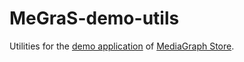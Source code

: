 # MeGraS-demo-utils
Utilities for the [demo application](https://github.com/JaanWilli/MeGraS-demo) of [MediaGraph Store](https://github.com/lucaro/MeGraS).
